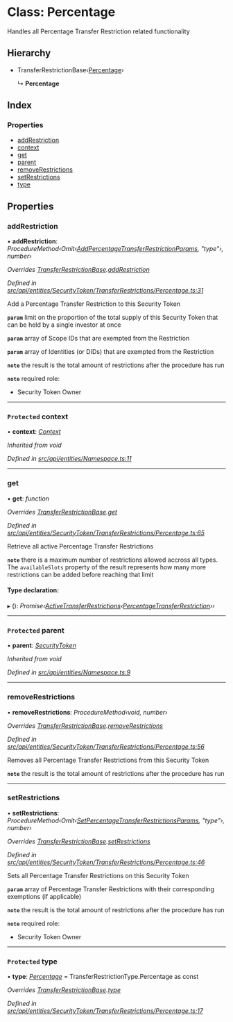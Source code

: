 # Class: Percentage

Handles all Percentage Transfer Restriction related functionality

## Hierarchy

* TransferRestrictionBase‹[Percentage](../enums/transferrestrictiontype.md#percentage)›

  ↳ **Percentage**

## Index

### Properties

* [addRestriction](percentage.md#addrestriction)
* [context](percentage.md#protected-context)
* [get](percentage.md#get)
* [parent](percentage.md#protected-parent)
* [removeRestrictions](percentage.md#removerestrictions)
* [setRestrictions](percentage.md#setrestrictions)
* [type](percentage.md#protected-type)

## Properties

###  addRestriction

• **addRestriction**: *ProcedureMethod‹Omit‹[AddPercentageTransferRestrictionParams](../globals.md#addpercentagetransferrestrictionparams), "type"›, number›*

*Overrides [TransferRestrictionBase](transferrestrictionbase.md).[addRestriction](transferrestrictionbase.md#addrestriction)*

*Defined in [src/api/entities/SecurityToken/TransferRestrictions/Percentage.ts:31](https://github.com/PolymathNetwork/polymesh-sdk/blob/524b0225/src/api/entities/SecurityToken/TransferRestrictions/Percentage.ts#L31)*

Add a Percentage Transfer Restriction to this Security Token

**`param`** limit on the proportion of the total supply of this Security Token that can be held by a single investor at once

**`param`** array of Scope IDs that are exempted from the Restriction

**`param`** array of Identities (or DIDs) that are exempted from the Restriction

**`note`** the result is the total amount of restrictions after the procedure has run

**`note`** required role:
  - Security Token Owner

___

### `Protected` context

• **context**: *[Context](context.md)*

*Inherited from void*

*Defined in [src/api/entities/Namespace.ts:11](https://github.com/PolymathNetwork/polymesh-sdk/blob/524b0225/src/api/entities/Namespace.ts#L11)*

___

###  get

• **get**: *function*

*Overrides [TransferRestrictionBase](transferrestrictionbase.md).[get](transferrestrictionbase.md#get)*

*Defined in [src/api/entities/SecurityToken/TransferRestrictions/Percentage.ts:65](https://github.com/PolymathNetwork/polymesh-sdk/blob/524b0225/src/api/entities/SecurityToken/TransferRestrictions/Percentage.ts#L65)*

Retrieve all active Percentage Transfer Restrictions

**`note`** there is a maximum number of restrictions allowed accross all types.
  The `availableSlots` property of the result represents how many more restrictions can be added
  before reaching that limit

#### Type declaration:

▸ (): *Promise‹[ActiveTransferRestrictions](../interfaces/activetransferrestrictions.md)‹[PercentageTransferRestriction](../interfaces/percentagetransferrestriction.md)››*

___

### `Protected` parent

• **parent**: *[SecurityToken](securitytoken.md)*

*Inherited from void*

*Defined in [src/api/entities/Namespace.ts:9](https://github.com/PolymathNetwork/polymesh-sdk/blob/524b0225/src/api/entities/Namespace.ts#L9)*

___

###  removeRestrictions

• **removeRestrictions**: *ProcedureMethod‹void, number›*

*Overrides [TransferRestrictionBase](transferrestrictionbase.md).[removeRestrictions](transferrestrictionbase.md#removerestrictions)*

*Defined in [src/api/entities/SecurityToken/TransferRestrictions/Percentage.ts:56](https://github.com/PolymathNetwork/polymesh-sdk/blob/524b0225/src/api/entities/SecurityToken/TransferRestrictions/Percentage.ts#L56)*

Removes all Percentage Transfer Restrictions from this Security Token

**`note`** the result is the total amount of restrictions after the procedure has run

___

###  setRestrictions

• **setRestrictions**: *ProcedureMethod‹Omit‹[SetPercentageTransferRestrictionsParams](../interfaces/setpercentagetransferrestrictionsparams.md), "type"›, number›*

*Overrides [TransferRestrictionBase](transferrestrictionbase.md).[setRestrictions](transferrestrictionbase.md#setrestrictions)*

*Defined in [src/api/entities/SecurityToken/TransferRestrictions/Percentage.ts:46](https://github.com/PolymathNetwork/polymesh-sdk/blob/524b0225/src/api/entities/SecurityToken/TransferRestrictions/Percentage.ts#L46)*

Sets all Percentage Transfer Restrictions on this Security Token

**`param`** array of Percentage Transfer Restrictions with their corresponding exemptions (if applicable)

**`note`** the result is the total amount of restrictions after the procedure has run

**`note`** required role:
  - Security Token Owner

___

### `Protected` type

• **type**: *[Percentage](../enums/transferrestrictiontype.md#percentage)* = TransferRestrictionType.Percentage as const

*Overrides [TransferRestrictionBase](transferrestrictionbase.md).[type](transferrestrictionbase.md#protected-abstract-type)*

*Defined in [src/api/entities/SecurityToken/TransferRestrictions/Percentage.ts:17](https://github.com/PolymathNetwork/polymesh-sdk/blob/524b0225/src/api/entities/SecurityToken/TransferRestrictions/Percentage.ts#L17)*
